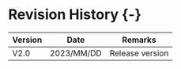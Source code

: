 # Revision History {-}

| Version | Date | Remarks |
| --- | --- | --- |
| V2.0 | 2023/MM/DD | Release version |